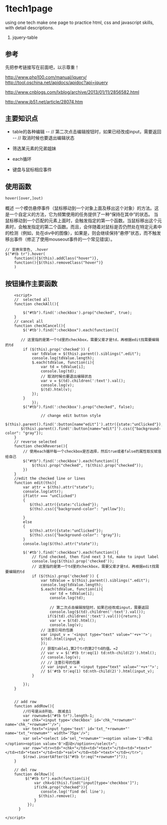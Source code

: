 # 1tech1page
using one tech make one page to practice html, css and javascript skills, with detail descriptions.

1. jquery-table

## 参考

先把参考链接写在前面吧，以示尊重！

http://www.php100.com/manual/jquery/
http://tool.oschina.net/apidocs/apidoc?api=jquery

http://www.cnblogs.com/lxblog/archive/2013/01/11/2856582.html

http://www.jb51.net/article/28074.htm



## 主要知识点

- table的各种编辑
--    // 第二次点击编辑按钮时，如果已经改成input，需要返回
-- // 取消时候也要退出编辑状态

- 筛选某元素的兄弟姐妹
- each循环
- 键盘与鼠标相应事件

## 使用函数

    hover([over,]out)

概述
一个模仿悬停事件（鼠标移动到一个对象上面及移出这个对象）的方法。这是一个自定义的方法，它为频繁使用的任务提供了一种“保持在其中”的状态。
当鼠标移动到一个匹配的元素上面时，会触发指定的第一个函数。当鼠标移出这个元素时，会触发指定的第二个函数。而且，会伴随着对鼠标是否仍然处在特定元素中的检测（例如，处在div中的图像），如果是，则会继续保持“悬停”状态，而不触发移出事件（修正了使用mouseout事件的一个常见错误）。

    // 变换背景色, .hover
    $("#tb tr").hover(
        function(){$(this).addClass("hover")},
        function(){$(this).removeClass("hover")}
        )


## 按钮操作主要函数

        <script>
        //  selected all
        function checkAll(){

            $("#tb").find(':checkbox').prop("checked", true);
        }
        // cancel all
        function checkCancel(){
            $('#tb').find(":checkbox").each(function(){

           // 这里指的是第一个td里的checkbox，需要父辈才是td，再根据edit找需要编辑的td
            if ($(this).prop('checked')) {
                var tdValue = $(this).parent().siblings(".edit");
                console.log(tdValue.length);
                $.each(tdValue, function(i){
                    var td = tdValue[i];
                    console.log(td);
                    // 取消时候也要退出编辑状态
                    var v = $(td).children(':text').val();
                    console.log(v);
                    $(td).html(v);
                });
            }
                });
            $("#tb").find(':checkbox').prop("checked", false);

                    // change edit button style
           $(this).parent().find(':button[name"edit"]').attr({state:"unClicked"});
           $(this).parent().find(':button[name="edit"]').css({"background-color": "gray"});
        }
        // reverse selected
        function checkReverse(){
            // 使用each循环每一个checkbox是否选择，然后true或者false的属性取反赋值给自己
            $("#tb").find(':checkbox').each(function(){
                $(this).prop("checked", !$(this).prop("checked"));
            })
        }
        //edit the checked line or lines
        function edit(ths){
            var attr = $(ths).attr("state");
            console.log(attr);
            if(attr === "unClicked")
            {
               $(ths).attr({state:"clicked"});
               $(ths).css({"background-color": "yellow"});

            }
            else
            {
               $(ths).attr({state:"unClicked"});
               $(ths).css({"background-color": "gray"});
            }
            console.log($(ths).attr("state"));

            $('#tb').find(":checkbox").each(function(){
                // find checked, then find next 3 td, make to input label
                console.log($(this).prop('checked'));
                // 这里指的是第一个td里的checkbox，需要父辈才是td，再根据edit找需要编辑的td
                if ($(this).prop('checked')) {
                    var tdValue = $(this).parent().siblings(".edit");
                    console.log(tdValue.length);
                    $.each(tdValue, function(i){
                        var td = tdValue[i];
                        console.log(td);

                        // 第二次点击编辑按钮时，如果已经改成input，需要返回
                        console.log($(td).children(':text').val());
                       if($(td).children(':text').val()){return;}
                        var v = $(td).html();
                        console.log(v);
                    // 注意引号的包裹
                    var input_v = '<input type="text" value="'+v+'">';
                    $(td).html(input_v);
                    });
                    // 获取table1,第2个tr的第2个td的值。=2
                    // var v = $('#tb tr:eq(1) td:nth-child(2)').html();
                    // console.log(v);
                    // // 注意引号的包裹
                    // var input_v = '<input type="text" value="'+v+'">';
                    // $('#tb tr:eq(1) td:nth-child(2)').html(input_v);
                }

            });
        }


        // add row
        function addRow(){
            //行号是从0开始， 故减去1
            var rownum=$("#tb tr").length-1;
            var chk="<input type='checkbox' id='chk_"+rownum+"' name='chk_"+rownum+"'/>";
            var text="<input type='text' id='txt_"+rownum+"' name='txt_"+rownum+"' width='75px'/>";
            var sel="<select id='sel_"+rownum+"'><option value='1'>停止</option><option value='0'>启动</option></select>";
            var row="<tr><td>"+chk+"</td><td>"+text+"</td><td>"+text+"</td><td>"+text+"</td><td>"+sel+"</td><td>"+text+"</td></tr>";
            $(row).insertAfter($("#tb tr:eq("+rownum+")"));   
        }  

        // del row
        function delRow(){
             $("#tb tr").each(function(i){
                 var chk=$(this).find("input[type='checkbox']");
                 if(chk.prop("checked")){
                    console.log('find del line');
                   $(this).remove();
                 }
              });
          }
       
    </script>
